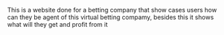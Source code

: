 This is a website done for a betting company that show cases users how can they be agent of this virtual betting compamy, besides this it shows what will they get and profit from it 
